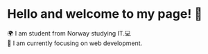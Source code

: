 # Hello and welcome to my page! 🗿

🌍 I am student from Norway studying IT.💻 <br>
📶 I am currently focusing on web development.
